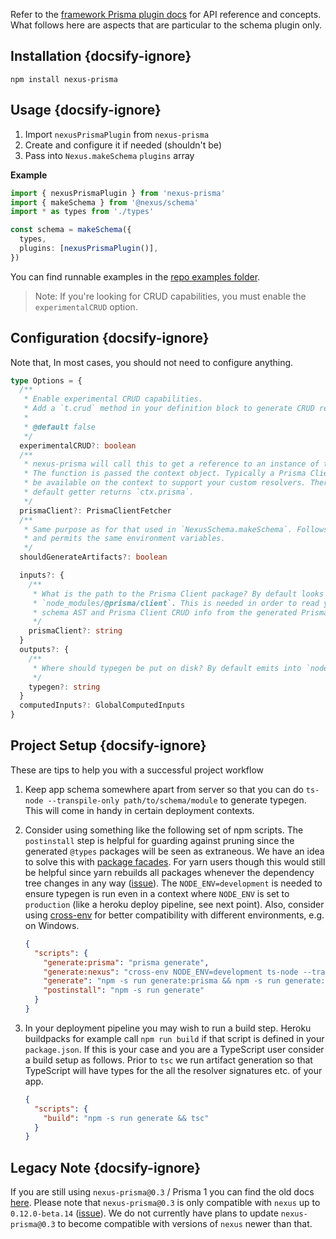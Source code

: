 Refer to the [framework Prisma plugin docs](/plugins/prisma#runtime-integration) for API reference and concepts. What follows here are aspects that are particular to the schema plugin only.

## Installation {docsify-ignore}

```cli
npm install nexus-prisma
```

## Usage {docsify-ignore}

1. Import `nexusPrismaPlugin` from `nexus-prisma`
1. Create and configure it if needed (shouldn't be)
1. Pass into `Nexus.makeSchema` `plugins` array

**Example**

```ts
import { nexusPrismaPlugin } from 'nexus-prisma'
import { makeSchema } from '@nexus/schema'
import * as types from './types'

const schema = makeSchema({
  types,
  plugins: [nexusPrismaPlugin()],
})
```

You can find runnable examples in the [repo examples folder](https://github.com/graphql-nexus/nexus-schema-plugin-prisma/tree/master/examples).

> Note: If you're looking for CRUD capabilities, you must enable the `experimentalCRUD` option.

## Configuration {docsify-ignore}

Note that, In most cases, you should not need to configure anything.

```ts
type Options = {
  /**
   * Enable experimental CRUD capabilities.
   * Add a `t.crud` method in your definition block to generate CRUD resolvers in your `Query` and `Mutation` GraphQL Object Type.
   *
   * @default false
   */  
  experimentalCRUD?: boolean
  /**
   * nexus-prisma will call this to get a reference to an instance of the Prisma Client.
   * The function is passed the context object. Typically a Prisma Client instance will
   * be available on the context to support your custom resolvers. Therefore the
   * default getter returns `ctx.prisma`.
   */
  prismaClient?: PrismaClientFetcher
  /**
   * Same purpose as for that used in `NexusSchema.makeSchema`. Follows the same rules
   * and permits the same environment variables.
   */
  shouldGenerateArtifacts?: boolean

  inputs?: {
    /**
     * What is the path to the Prisma Client package? By default looks in
     * `node_modules/@prisma/client`. This is needed in order to read your Prisma
     * schema AST and Prisma Client CRUD info from the generated Prisma Client package.
     */
    prismaClient?: string
  }
  outputs?: {
    /**
     * Where should typegen be put on disk? By default emits into `node_modules/@types`.
     */
    typegen?: string
  }
  computedInputs?: GlobalComputedInputs
}
```

## Project Setup {docsify-ignore}

These are tips to help you with a successful project workflow

1. Keep app schema somewhere apart from server so that you can do `ts-node --transpile-only path/to/schema/module` to generate typegen. This will come in handy in certain deployment contexts.

1. Consider using something like the following set of npm scripts. The
   `postinstall` step is helpful for guarding against pruning since the
   generated `@types` packages will be seen as extraneous. We have an idea to
   solve this with [package
   facades](https://github.com/prisma-labs/nexus/issues/253). For yarn users
   though this would still be helpful since yarn rebuilds all packages whenever
   the dependency tree changes in any way
   ([issue](https://github.com/yarnpkg/yarn/issues/4703)). The
   `NODE_ENV=development` is needed to ensure typegen is run even in a context where `NODE_ENV` is set to `production` (like a heroku deploy pipeline, see next point). Also, consider using [cross-env](https://github.com/kentcdodds/cross-env) for better compatibility with different environments, e.g. on Windows.

   ```json
   {
     "scripts": {
       "generate:prisma": "prisma generate",
       "generate:nexus": "cross-env NODE_ENV=development ts-node --transpile-only path/to/schema/module",
       "generate": "npm -s run generate:prisma && npm -s run generate:nexus",
       "postinstall": "npm -s run generate"
     }
   }
   ```

1. In your deployment pipeline you may wish to run a build step. Heroku buildpacks for example call `npm run build` if that script is defined in your `package.json`. If this is your case and you are a TypeScript user consider a build setup as follows. Prior to `tsc` we run artifact generation so that TypeScript will have types for the all the resolver signatures etc. of your app.

   ```json
   {
     "scripts": {
       "build": "npm -s run generate && tsc"
     }
   }
   ```

## Legacy Note {docsify-ignore}

If you are still using `nexus-prisma@0.3` / Prisma 1 you can find the old docs [here](https://github.com/graphql-nexus/schema/blob/8cf2d6b3e22a9dec1f7c23f384bf33b7be5a25cc/docs/database-access-with-prisma.md). Please note that `nexus-prisma@0.3` is only compatible with `nexus` up to `0.12.0-beta.14` ([issue](https://github.com/graphql-nexus/nexus-prisma/issues/520)). We do not currently have plans to update `nexus-prisma@0.3` to become compatible with versions of `nexus` newer than that.

